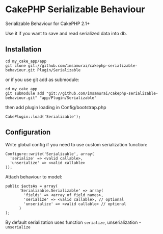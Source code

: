 CakePHP Serializable Behaviour
==============================

Serializable Behaviour for CakePHP 2.1+

Use it if you want to save and read serialized data into db.

## Installation

	cd my_cake_app/app
	git clone git://github.com/imsamurai/cakephp-serializable-behaviour.git Plugin/Serializable
  
or if you use git add as submodule:

	cd my_cake_app
	git submodule add "git://github.com/imsamurai/cakephp-serializable-behaviour.git" "app/Plugin/Serializable"

then add plugin loading in Config/bootstrap.php

	CakePlugin::load('Serializable');

## Configuration

Write global config if you need to use custom serialization function:

	Configure::write('Serializable', array(
	  'serialize' => <valid callable>,
	  'unserialize' => <valid callable>
	));
  
Attach behaviour to model:

	public $actsAs = array(
	      'Serializable.Serializable' => array(
	        'fields' => <array of field names>,
	        'serialize' => <valid callable>, // optional
	        'unserialize' => <valid callable> // optional
	      )
	);
    
By default serialization uses function `serialize`, unserialization - `unserialize`